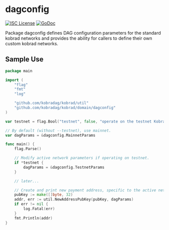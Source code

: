 dagconfig
========

[![ISC License](http://img.shields.io/badge/license-ISC-blue.svg)](https://choosealicense.com/licenses/isc/)
[![GoDoc](https://img.shields.io/badge/godoc-reference-blue.svg)](http://godoc.org/github.com/kobradag/kobrad/dagconfig)

Package dagconfig defines DAG configuration parameters for the standard
kobrad networks and provides the ability for callers to define their own custom
kobrad networks.

## Sample Use

```Go
package main

import (
	"flag"
	"fmt"
	"log"

	"github.com/kobradag/kobrad/util"
	"github.com/kobradag/kobrad/domain/dagconfig"
)

var testnet = flag.Bool("testnet", false, "operate on the testnet Kobra network")

// By default (without --testnet), use mainnet.
var dagParams = &dagconfig.MainnetParams

func main() {
	flag.Parse()

	// Modify active network parameters if operating on testnet.
	if *testnet {
		dagParams = &dagconfig.TestnetParams
	}

	// later...

	// Create and print new payment address, specific to the active network.
	pubKey := make([]byte, 32)
	addr, err := util.NewAddressPubKey(pubKey, dagParams)
	if err != nil {
		log.Fatal(err)
	}
	fmt.Println(addr)
}
```

